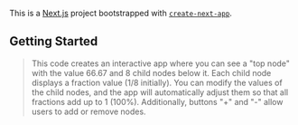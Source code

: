 This is a [Next.js](https://nextjs.org) project bootstrapped with [`create-next-app`](https://nextjs.org/docs/app/api-reference/cli/create-next-app).

## Getting Started

> This code creates an interactive app where you can see a "top node" with the value 66.67 and 8 child nodes below it. 
> Each child node displays a fraction value (1/8 initially). You can modify the values of the child nodes, and the app 
> will automatically adjust them so that all fractions add up to 1 (100%). Additionally, buttons "+" and "-" allow 
> users to add or remove nodes.